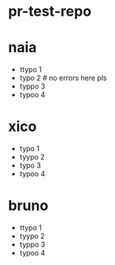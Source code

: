 # pr-test-repo

# naia
- ttypo 1
- typo 2 # no errors here pls
- typpo 3
- typoo 4

# xico
- typo 1
- tyypo 2
- typo 3
- typoo 4

# bruno
- ttypo 1
- tyypo 2
- typpo 3
- typoo 4
